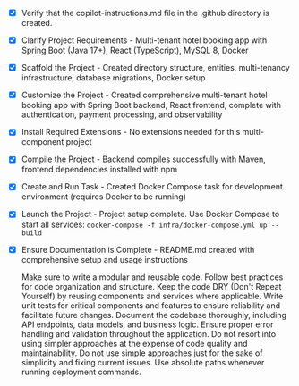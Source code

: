 <!-- Use this file to provide workspace-specific custom instructions to Copilot. For more details, visit https://code.visualstudio.com/docs/copilot/copilot-customization#_use-a-githubcopilotinstructionsmd-file -->
- [x] Verify that the copilot-instructions.md file in the .github directory is created.

- [x] Clarify Project Requirements - Multi-tenant hotel booking app with Spring Boot (Java 17+), React (TypeScript), MySQL 8, Docker

- [x] Scaffold the Project - Created directory structure, entities, multi-tenancy infrastructure, database migrations, Docker setup

- [x] Customize the Project - Created comprehensive multi-tenant hotel booking app with Spring Boot backend, React frontend, complete with authentication, payment processing, and observability

- [x] Install Required Extensions - No extensions needed for this multi-component project

- [x] Compile the Project - Backend compiles successfully with Maven, frontend dependencies installed with npm

- [x] Create and Run Task - Created Docker Compose task for development environment (requires Docker to be running)

- [x] Launch the Project - Project setup complete. Use Docker Compose to start all services: `docker-compose -f infra/docker-compose.yml up --build`

- [x] Ensure Documentation is Complete - README.md created with comprehensive setup and usage instructions

	 Make sure to write a modular and reusable code.
	 Follow best practices for code organization and structure.
	 Keep the code DRY (Don't Repeat Yourself) by reusing components and services where applicable.
	 Write unit tests for critical components and features to ensure reliability and facilitate future changes.
	 Document the codebase thoroughly, including API endpoints, data models, and business logic.
	 Ensure proper error handling and validation throughout the application.
	 Do not resort into using simpler approaches at the expense of code quality and maintainability.
	 Do not use simple approaches just for the sake of simplicity and fixing current issues.
	 Use absolute paths whenever running deployment commands.
